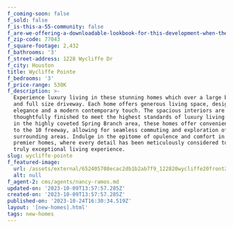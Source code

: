 ```yaml
---
f_coming-soon: false
f_sold: false
f_is-this-a-55-community: false
f_are-we-offering-a-downloadable-lookbook-for-this-development-when-they-submit-their-contact-info: false
f_zip-code: 77043
f_square-footage: 2,432
f_bathrooms: '3'
f_street-address: 1228 Wycliffe Dr
f_city: Houston
title: Wycliffe Pointe
f_bedrooms: '3'
f_price-range: 530K
f_description: >-
  Experience luxury living in these stunning homes which over a large backyard
  and full size driveway. Each home offers generous living space, designed with
  elegance and a modern contemporary touch. The spacious interiors are
  thoughtfully finished to meet the highest standards of luxury living. Situated
  in the highly coveted Spring Branch area, these homes offer convenient access
  to the 10 freeway, allowing for seamless commuting and exploration of the
  surrounding areas. Indulge in the epitome of opulence and comfort in these
  premier homes, where every detail has been meticulously considered to create a
  truly exceptional living experience.
slug: wycliffe-pointe
f_featured-image:
  url: /assets/external/652405708ecac2db1b2ab7f9_122820wycliffe20front202202.jpg
  alt: null
f_agent-2: cms/agents/nancy-ramos.md
updated-on: '2023-10-09T13:57:57.285Z'
created-on: '2023-10-09T13:57:57.285Z'
published-on: '2023-10-24T16:30:34.519Z'
layout: '[new-homes].html'
tags: new-homes
---
```



